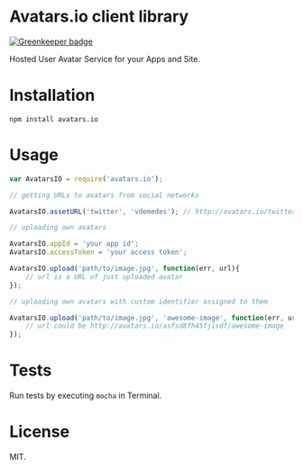 # Avatars.io client library

[![Greenkeeper badge](https://badges.greenkeeper.io/zhuangya/avatars-io-node.svg)](https://greenkeeper.io/)

Hosted User Avatar Service for your Apps and Site.

# Installation

`npm install avatars.io`

# Usage

```javascript
var AvatarsIO = require('avatars.io');

// getting URLs to avatars from social networks

AvatarsIO.assetURL('twitter', 'vdemedes'); // http://avatars.io/twitter/vdemedes

// uploading own avatars

AvatarsIO.appId = 'your app id';
AvatarsIO.accessToken = 'your access token';

AvatarsIO.upload('path/to/image.jpg', function(err, url){
	// url is a URL of just uploaded avatar
});

// uploading own avatars with custom identifier assigned to them

AvatarsIO.upload('path/to/image.jpg', 'awesome-image', function(err, url){
	// url could be http://avatars.io/asfsd8fh45fjisdf/awesome-image
});
```

# Tests

Run tests by executing `mocha` in Terminal.

# License

MIT.
